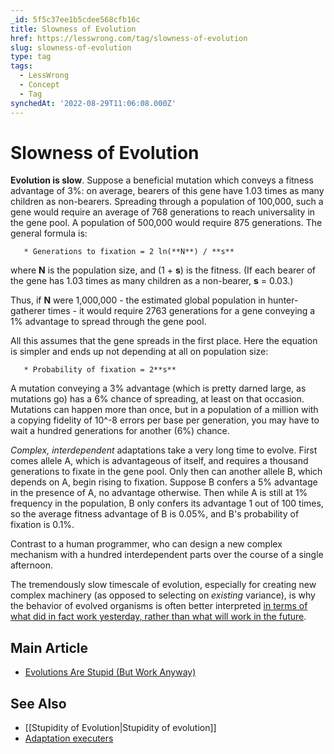 ```yaml
---
_id: 5f5c37ee1b5cdee568cfb16c
title: Slowness of Evolution
href: https://lesswrong.com/tag/slowness-of-evolution
slug: slowness-of-evolution
type: tag
tags:
  - LessWrong
  - Concept
  - Tag
synchedAt: '2022-08-29T11:06:08.000Z'
---
```


# Slowness of Evolution

**Evolution is slow**. Suppose a beneficial mutation which conveys a fitness advantage of 3%: on average, bearers of this gene have 1.03 times as many children as non-bearers. Spreading through a population of 100,000, such a gene would require an average of 768 generations to reach universality in the gene pool. A population of 500,000 would require 875 generations. The general formula is:

`   * Generations to fixation = 2 ln(**N**) / **s**`

where **N** is the population size, and (1 + **s**) is the fitness. (If each bearer of the gene has 1.03 times as many children as a non-bearer, **s** = 0.03.)

Thus, if **N** were 1,000,000 - the estimated global population in hunter-gatherer times - it would require 2763 generations for a gene conveying a 1% advantage to spread through the gene pool.

All this assumes that the gene spreads in the first place. Here the equation is simpler and ends up not depending at all on population size:

`   * Probability of fixation = 2**s**`

A mutation conveying a 3% advantage (which is pretty darned large, as mutations go) has a 6% chance of spreading, at least on that occasion. Mutations can happen more than once, but in a population of a million with a copying fidelity of 10^-8 errors per base per generation, you may have to wait a hundred generations for another (6%) chance.

*Complex, interdependent* adaptations take a very long time to evolve. First comes allele A, which is advantageous of itself, and requires a thousand generations to fixate in the gene pool. Only then can another allele B, which depends on A, begin rising to fixation. Suppose B confers a 5% advantage in the presence of A, no advantage otherwise. Then while A is still at 1% frequency in the population, B only confers its advantage 1 out of 100 times, so the average fitness advantage of B is 0.05%, and B's probability of fixation is 0.1%.

Contrast to a human programmer, who can design a new complex mechanism with a hundred interdependent parts over the course of a single afternoon.

The tremendously slow timescale of evolution, especially for creating new complex machinery (as opposed to selecting on *existing* variance), is why the behavior of evolved organisms is often better interpreted [in terms of what did in fact work yesterday, rather than what will work in the future](https://wiki.lesswrong.com/wiki/adaptation_executers).

## Main Article

- [Evolutions Are Stupid (But Work Anyway)](http://lesswrong.com/lw/kt/evolutions_are_stupid_but_work_anyway/)

## See Also

- [[Stupidity of Evolution|Stupidity of evolution]]
- [Adaptation executers](https://wiki.lesswrong.com/wiki/Adaptation_executers)
